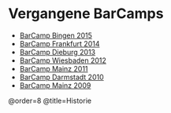 # Vergangene BarCamps

 * [BarCamp Bingen 2015](http://bingen2015.barcamp-rheinmain.de/)
 * [BarCamp Frankfurt 2014](http://frankfurt2014.barcamp-rheinmain.de/)
 * [BarCamp Dieburg 2013](http://dieburg2013.barcamp-rheinmain.de/)
 * [BarCamp Wiesbaden 2012](http://wiesbaden2012.barcamp-rheinmain.de/)
 * [BarCamp Mainz 2011](http://mainz2011.barcamp-rheinmain.de/)
 * [BarCamp Darmstadt 2010](http://darmstadt2010.barcamp-rheinmain.de/)
 * [BarCamp Mainz 2009](http://mainz2009.barcamp-rheinmain.de/)

@order=8
@title=Historie

